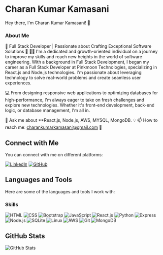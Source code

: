 # Charan Kumar Kamasani

Hey there, I'm Charan Kumar Kamasani! 👋

### About Me
🚀 Full Stack Developer | Passionate about Crafting Exceptional Software Solutions 🌱
👨‍💻 I'm a dedicated and growth-oriented individual on a journey to improve my skills and reach new heights in the world of software engineering. With a background in Full Stack Development, I began my career as a Full Stack Developer at Pinkmoon Technologies, specializing in React.js and Node.js technologies. I'm passionate about leveraging technology to solve real-world problems and create seamless user experiences.

💻 From designing responsive web applications to optimizing databases for high-performance, I'm always eager to take on fresh challenges and explore new technologies. Whether it's front-end development, back-end logic, or database management, I'm all in.


💬 Ask me about **React.js, Node.js, AWS, MYSQL, MongoDB. 💡
📫 How to reach me: [charankumarkamasani@gmail.com](mailto:charankumarkamasani@gmail.com) 📧

## Connect with Me
You can connect with me on different platforms:

[![LinkedIn](https://img.shields.io/badge/LinkedIn-blue?style=flat-square&logo=linkedin&logoColor=white)](https://www.linkedin.com/in/charan-kumar-kamasani)
[![GitHub](https://img.shields.io/badge/GitHub--black?style=flat-square&logo=github&logoColor=white)](https://github.com/charan6301421560)

## Languages and Tools
Here are some of the languages and tools I work with:
### Skills

![HTML](https://img.shields.io/badge/HTML-Expert-green?style=flat-square)
![CSS](https://img.shields.io/badge/CSS-Expert-green?style=flat-square)
![Bootstrap](https://img.shields.io/badge/Bootstrap-Expert-green?style=flat-square)
![JavaScript](https://img.shields.io/badge/JavaScript-Expert-green?style=flat-square)
![React.js](https://img.shields.io/badge/React.js-Expert-green?style=flat-square)
![Python](https://img.shields.io/badge/Python-Expert-green?style=flat-square)
![Express](https://img.shields.io/badge/Express-Expert-green?style=flat-square)
![Node.js](https://img.shields.io/badge/Node.js-Expert-green?style=flat-square)
![SQLite](https://img.shields.io/badge/SQLite-Expert-green?style=flat-square)
![Linux](https://img.shields.io/badge/Linux-Expert-green?style=flat-square)
![AWS](https://img.shields.io/badge/AWS-Expert-green?style=flat-square)
![Git](https://img.shields.io/badge/Git-Expert-green?style=flat-square)
![MongoDB](https://img.shields.io/badge/MongoDB-Expert-green?style=flat-square)


## GitHub Stats
![GitHub Stats](<insert link to your GitHub stats image here>)
